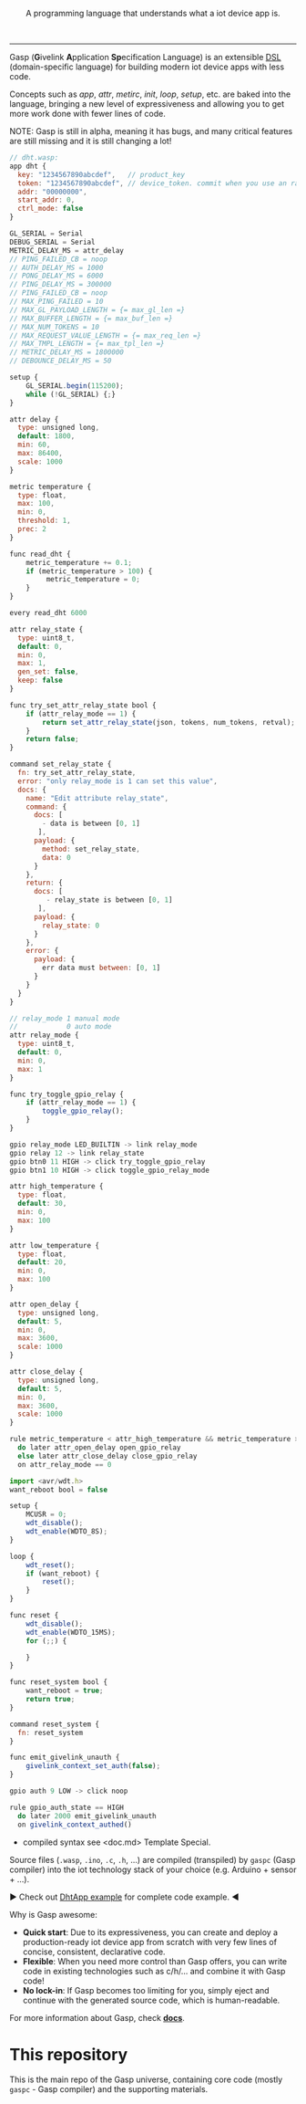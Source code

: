 <p align=center>
  A programming language that understands what a iot device app is.
</p>
<br>

------

Gasp (**G**ivelink **A**pplication **Sp**ecification Language) is an extensible [DSL](https://en.wikipedia.org/wiki/Domain-specific_language) (domain-specific language) for building modern iot device apps with less code.

Concepts such as *app*, *attr*, *metirc*, *init*, *loop*, *setup*, etc. are baked into the language, bringing a new level of expressiveness and allowing you to get more work done with fewer lines of code.

NOTE: Gasp is still in alpha, meaning it has bugs, and many critical features are still missing and it is still changing a lot!

```js
// dht.wasp:
app dht {
  key: "1234567890abcdef",   // product_key
  token: "1234567890abcdef", // device_token. commit when you use an random token
  addr: "00000000",
  start_addr: 0,
  ctrl_mode: false
}

GL_SERIAL = Serial
DEBUG_SERIAL = Serial
METRIC_DELAY_MS = attr_delay
// PING_FAILED_CB = noop
// AUTH_DELAY_MS = 1000
// PONG_DELAY_MS = 6000
// PING_DELAY_MS = 300000
// PING_FAILED_CB = noop
// MAX_PING_FAILED = 10
// MAX_GL_PAYLOAD_LENGTH = {= max_gl_len =}
// MAX_BUFFER_LENGTH = {= max_buf_len =}
// MAX_NUM_TOKENS = 10
// MAX_REQUEST_VALUE_LENGTH = {= max_req_len =}
// MAX_TMPL_LENGTH = {= max_tpl_len =}
// METRIC_DELAY_MS = 1800000
// DEBOUNCE_DELAY_MS = 50

setup {
    GL_SERIAL.begin(115200);
    while (!GL_SERIAL) {;}
}

attr delay {
  type: unsigned long,
  default: 1800,
  min: 60,
  max: 86400,
  scale: 1000
}

metric temperature {
  type: float,
  max: 100,
  min: 0,
  threshold: 1,
  prec: 2
}

func read_dht {
    metric_temperature += 0.1;
    if (metric_temperature > 100) {
         metric_temperature = 0;
    }
}

every read_dht 6000

attr relay_state {
  type: uint8_t,
  default: 0,
  min: 0,
  max: 1,
  gen_set: false,
  keep: false
}

func try_set_attr_relay_state bool {
    if (attr_relay_mode == 1) {
        return set_attr_relay_state(json, tokens, num_tokens, retval);
    }
    return false;
}

command set_relay_state {
  fn: try_set_attr_relay_state,
  error: "only relay_mode is 1 can set this value",
  docs: {
    name: "Edit attribute relay_state",
    command: {
      docs: [
        - data is between [0, 1]
       ],
      payload: {
        method: set_relay_state,
        data: 0
      }
    },
    return: {
      docs: [
         - relay_state is between [0, 1]
       ],
      payload: {
        relay_state: 0
      }
    },
    error: {
      payload: {
        err data must between: [0, 1]
      }
    }
  }
}

// relay_mode 1 manual mode
//            0 auto mode
attr relay_mode {
  type: uint8_t,
  default: 0,
  min: 0,
  max: 1
}

func try_toggle_gpio_relay {
    if (attr_relay_mode == 1) {
        toggle_gpio_relay();
    }
}

gpio relay_mode LED_BUILTIN -> link relay_mode
gpio relay 12 -> link relay_state
gpio btn0 11 HIGH -> click try_toggle_gpio_relay
gpio btn1 10 HIGH -> click toggle_gpio_relay_mode

attr high_temperature {
  type: float,
  default: 30,
  min: 0,
  max: 100
}

attr low_temperature {
  type: float,
  default: 20,
  min: 0,
  max: 100
}

attr open_delay {
  type: unsigned long,
  default: 5,
  min: 0,
  max: 3600,
  scale: 1000
}

attr close_delay {
  type: unsigned long,
  default: 5,
  min: 0,
  max: 3600,
  scale: 1000
}

rule metric_temperature < attr_high_temperature && metric_temperature > attr_low_temperature
  do later attr_open_delay open_gpio_relay
  else later attr_close_delay close_gpio_relay
  on attr_relay_mode == 0

import <avr/wdt.h>
want_reboot bool = false

setup {
    MCUSR = 0;
    wdt_disable();
    wdt_enable(WDTO_8S);
}

loop {
    wdt_reset();
    if (want_reboot) {
        reset();
    }
}

func reset {
    wdt_disable();
    wdt_enable(WDTO_15MS);
    for (;;) {

    }
}

func reset_system bool {
    want_reboot = true;
    return true;
}

command reset_system {
  fn: reset_system
}

func emit_givelink_unauth {
    givelink_context_set_auth(false);
}

gpio auth 9 LOW -> click noop

rule gpio_auth_state == HIGH
  do later 2000 emit_givelink_unauth
  on givelink_context_authed()
```

- compiled syntax see <doc.md> Template Special.

Source files (`.wasp`, `.ino`, `.c`, `.h`, ...) are compiled (transpiled) by `gaspc` (Gasp compiler) into the iot technology stack of your choice (e.g. Arduino + sensor + ...).

:arrow_forward: Check out [DhtApp example](examples/dht) for complete code example. :arrow_backward:

Why is Gasp awesome:
- **Quick start**: Due to its expressiveness, you can create and deploy a production-ready iot device app from scratch with very few lines of concise, consistent, declarative code.
- **Flexible**: When you need more control than Gasp offers, you can write code in existing technologies such as c/h/... and combine it with Gasp code!
- **No lock-in**: If Gasp becomes too limiting for you, simply eject and continue with the generated source code, which is human-readable.

For more information about Gasp, check [**docs**](https://www.jianshu.com/p/98fa9bb363cc).

# This repository

This is the main repo of the Gasp universe, containing core code (mostly `gaspc` - Gasp compiler) and the supporting materials.
